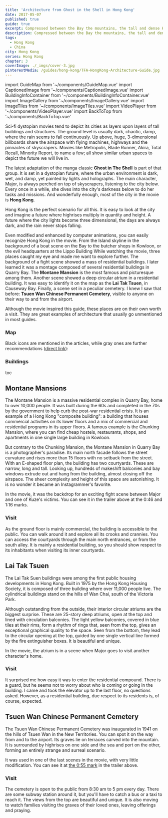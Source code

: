 ```yaml
---
title: 'Architecture from Ghost in the Shell in Hong Kong'
date: 2017-05-07
published: true
guide: true
excerpt: Compressed between the Bay the mountains, the tall and dense Hong Kong Island is full of architectural icons and exciting new buildings.
description: Compressed between the Bay the mountains, the tall and dense Hong Kong Island is full of architectural icons and exciting new buildings.
tags:
  - Hong Kong
  - China
city: Hong Kong
series: Hong Kong
chapter: 3
coverImage: ./_imgs/cover-3.jpg
pinterestMedia: /guides/hong-kong/TFA-HongKong-Architecture-Guide.jpg
---
```


import GuideMap from '~/components/GuideMap.vue'
import CaptionedImage from '~/components/CaptionedImage.vue'
import BuildingInfoContainer from '~/components/BuildingInfoContainer.vue'
import ImageGallery from '~/components/ImageGallery.vue'
import ImageTiles from '~/components/ImageTiles.vue'
import VideoPlayer from '~/components/VideoPlayer.vue'
import BackToTop from '~/components/BackToTop.vue'

Sci-fi dystopian movies tend to depict its cities as layers upon layers of tall buildings and structures. The ground level is usually dark, chaotic, damp, where the rain seems to fall continuously. Up above, huge, 3-dimensional billboards share the airspace with flying machines, highways and the pinnacles of skyscrapers. Movies like Metropolis, Blade Runner, Akira, Total Recall, Minority Report, to name a few; all show similar urban spaces to depict the future we will live in.

<captioned-image alt='Blade Runne, Akira, Total Recall: bleak depictions of a dystopian future' caption='Blade Runne, Akira, Total Recall: bleak depictions of a dystopian future' imgFile='/guides/hong-kong/scifi-movies.jpg' />

The latest adaptation of the manga classic **Ghost in The Shell** is part of that group. It is set in a dystopian future, where the urban environment is dark, wet, and damp, yet painted by lights and holographs. The main character, Major, is always perched on top of skyscrapers, listening to the city below. Every once in a while, she dives into the city's darkness below to do her tasks and missions. And wonderfully enough, most of the city in the movie is **Hong Kong**.

<video-player provider="youtube" id="G4VmJcZR0Yg" />

Hong Kong is the perfect scenario for all this. It is easy to look at the city and imagine a future where highrises multiply in quantity and height. A future where the city lights become three dimensional, the days are always dark, and the rain never stops falling.

Even modified and enhanced by computer animations, you can easily recognize Hong Kong in the movie. From the Island skyline in the background of a boat scene on the Bay to the butcher shops in Kowloon, or the evil headquarters at the Lippo Building While watching the movie, three places caught my eye and made me want to explore further. The background of a fight scene showed a mass of residential buildings. I later learned it was a montage composed of several residential buildings in Quarry Bay. The **Montane Mansion** is the most famous and picturesque among them. Another scene showed a deep circular atrium in a residential building. It was easy to identify it on the map as the **Lai Tak Tsuen**, in Causeway Bay. Finally, a scene set in a peculiar cemetery. I knew I saw that before: **Tsuen Wan Chinese Permanent Cemetery**, visible to anyone on their way to and from the airport.

Although the movie inspired this guide, these places are on their own worth a visit. They are great examples of architecture that usually go unmentioned in most guides.

### Map

Black icons are mentioned in the articles, while gray ones are further recommendations ([direct link](https://drive.google.com/open?id=1eraNHd5mgfLOCrUUa34WPJFy5_k&usp=sharing)):

<guide-map title="Architecture Map of Hong Kong - Part 3" map='https://www.google.com/maps/d/u/1/embed?mid=1eraNHd5mgfLOCrUUa34WPJFy5_k' />

### Buildings

toc

## Montane Mansions

<captioned-image alt="Montane Mansion's north facade" caption="Montane Mansion's north facade" imgFile='/guides/hong-kong/170412-101020-CN-Hong_Kong.jpg' format="v"/>

The Montane Mansion is a massive residential complex in Quarry Bay, home to over 10,000 people. It was built during the 60s and completed in the 70s by the government to help curb the post-war residential crisis. It is an example of a Hong Kong "composite building": a building that houses commercial activities on its lower floors and a mix of commercial and residential programs in its upper floors. A famous example is the Chunking Mansion, where you can find cheap hostels, restaurants, shops, and apartments in one single large building in Kowloon.

But contrary to the Chunking Mansion, the Montane Mansion in Quarry Bay is a photographer's paradise. Its main north facade follows the street curvature and rises more than 15 floors with no setback from the street. With an E-shaped floor plan, the building has two courtyards. These are narrow, long and tall. Looking up, hundreds of makeshift balconies and bay windows extrude out and hang from the building, almost closing off the airspace. The sheer complexity and height of this space are astonishing. It is no wonder it became an Instagrammer's favorite.

<captioned-image alt='Montane Mansion courtyard' caption='One of its courtyards' imgFile='/guides/hong-kong/170412-095336-CN-Hong_Kong.jpg' format="v"/>

In the movie, it was the backdrop for an exciting fight scene between Major and one of Kuze's victims. You can see it in the trailer above at the 0:46 and 1:16 marks.

### Visit

As the ground floor is mainly commercial, the building is accessible to the public. You can walk around it and explore all its crooks and crannies. You can access the courtyards through the main north entrances, or from the south alley. It is mainly a residential building, so you should show respect to its inhabitants when visiting its inner courtyards.

<building-info-container id=48 />

## Lai Tak Tsuen

<captioned-image alt="Lai Tak Tsuen on the hills of Wan Chai" caption="Lai Tak Tsuen on the hills of Wan Chai" imgFile="/guides/hong-kong/170411-092518-CN-Hong_Kong.jpg" format="v"/>

The Lai Tak Suen buildings were among the first public housing developments in Hong Kong. Built in 1975 by the Hong Kong Housing Society, it is composed of three building where over 11,000 people live. The cylindrical buildings stand on the hills of Wan Chai, south of the Victoria Park.

<captioned-image alt="View from the towers" caption="View from one of the towers" imgFile="/guides/hong-kong/170411-094112-CN-Hong_Kong.jpg" />

Although outstanding from the outside, their interior circular atriums are the biggest surprise. These are 25-story deep atriums, open at the top and lined with circulation balconies. The light yellow balconies, covered in blue tiles at their rims, form a rhythm of rings that, seen from the top, gives an exceptional graphical quality to the space. Seen from the bottom, they lead to the circular opening at the top, guided by one single vertical line formed by the fire extinguisher boxes. It is beautiful and unique.

<captioned-image alt="The atrium of Lai Tak Tsuen" caption="The atrium of Lai Tak Tsuen" imgFile="/guides/hong-kong/170411-094044-CN-Hong_Kong.jpg" />

<image-gallery folder="/guides/hong-kong/" prefix="laitak" :num-images="2"/>

In the movie, the atrium is in a scene when Major goes to visit another character's home.

### Visit

It surprised me how easy it was to enter the residential compound. There is a guard, but he seems not to worry about who is coming or going in the building. I came and took the elevator up to the last floor, no questions asked. However, as a residential building, due respect to its residents is, of course, expected.

<building-info-container id=49 />

## Tsuen Wan Chinese Permanent Cemetery

<captioned-image alt="Tseun Wan Chinese Permanent Cemetery" caption="Exact spot where one of the movie scenes was shot" imgFile="/guides/hong-kong/170411-123628-CN-Hong_Kong.jpg" />

The Tsuen Wan Chinese Permanent Cemetery was inaugurated in 1941 on the hills of Tsuen Wan in the New Territories. You can spot it on the way from and to the airport. Its graves lie on terraces carved into the mountain. It is surrounded by highrises on one side and the sea and port on the other, forming an entirely strange and surreal scenario.

<captioned-image alt="Tsuen Wan Chinese Permanent Cemetery seen from the sky" caption="Tsuen Wan Chinese Permanent Cemetery seen from the sky" imgFile="/guides/hong-kong/170411-125712-CN-Hong_Kong.jpg" />

It was used in one of the last scenes in the movie, with very little modification. You can see it at [the 0:55 mark](https://youtu.be/G4VmJcZR0Yg?t=55) in the trailer above.

### Visit

The cemetery is open to the public from 8:30 am to 5 pm every day. There are some subway station around it, but you'll have to catch a bus or a taxi to reach it. The views from the top are beautiful and unique. It is also moving to watch families visiting the graves of their loved ones, leaving offerings and praying.

<building-info-container id=50 />
